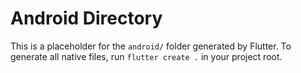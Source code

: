 # Android Directory

This is a placeholder for the `android/` folder generated by Flutter.
To generate all native files, run `flutter create .` in your project root.
